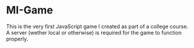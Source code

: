 # MI-Game

This is the very first JavaScript game I created as part of a college course.
A server (wether local or otherwise) is required for the game to function properly.
